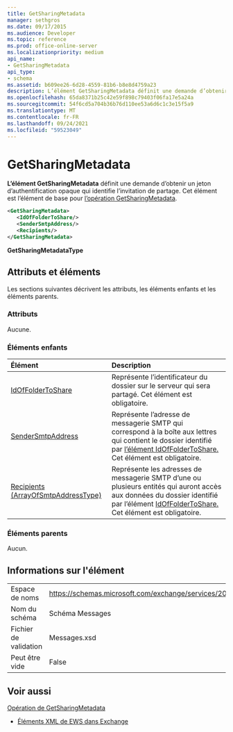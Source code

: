 ```yaml
---
title: GetSharingMetadata
manager: sethgros
ms.date: 09/17/2015
ms.audience: Developer
ms.topic: reference
ms.prod: office-online-server
ms.localizationpriority: medium
api_name:
- GetSharingMetadata
api_type:
- schema
ms.assetid: b609ee26-6d28-4559-81b6-b8e8d4759a23
description: L’élément GetSharingMetadata définit une demande d’obtenir un jeton d’authentification opaque qui identifie l’invitation de partage. Cet élément est l’élément de base pour l’opération GetSharingMetadata.
ms.openlocfilehash: 65da8371b25c42e59f898c79403f06fa17e5a24a
ms.sourcegitcommit: 54f6cd5a704b36b76d110ee53a6d6c1c3e15f5a9
ms.translationtype: MT
ms.contentlocale: fr-FR
ms.lasthandoff: 09/24/2021
ms.locfileid: "59523049"
---
```

# <a name="getsharingmetadata"></a>GetSharingMetadata

**L’élément GetSharingMetadata** définit une demande d’obtenir un jeton d’authentification opaque qui identifie l’invitation de partage. Cet élément est l’élément de base pour [l’opération GetSharingMetadata](getsharingmetadata-operation.md).
  
```XML
<GetSharingMetadata>
   <IdOfFolderToShare/>
   <SenderSmtpAddress/>
   <Recipients/>
</GetSharingMetadata>
```

 **GetSharingMetadataType**
## <a name="attributes-and-elements"></a>Attributs et éléments

Les sections suivantes décrivent les attributs, les éléments enfants et les éléments parents.
  
### <a name="attributes"></a>Attributs

Aucune.
  
### <a name="child-elements"></a>Éléments enfants

|**Élément**|**Description**|
|:-----|:-----|
|[IdOfFolderToShare](idoffoldertoshare.md) <br/> |Représente l’identificateur du dossier sur le serveur qui sera partagé. Cet élément est obligatoire.  <br/> |
|[SenderSmtpAddress](sendersmtpaddress.md) <br/> |Représente l’adresse de messagerie SMTP qui correspond à la boîte aux lettres qui contient le dossier identifié par [l’élément IdOfFolderToShare.](idoffoldertoshare.md) Cet élément est obligatoire.  <br/> |
|[Recipients (ArrayOfSmtpAddressType)](recipients-arrayofsmtpaddresstype.md) <br/> |Représente les adresses de messagerie SMTP d’une ou plusieurs entités qui auront accès aux données du dossier identifié par l’élément [IdOfFolderToShare.](idoffoldertoshare.md) Cet élément est obligatoire.  <br/> |
   
### <a name="parent-elements"></a>Éléments parents

Aucun.
  
## <a name="element-information"></a>Informations sur l'élément

|||
|:-----|:-----|
|Espace de noms  <br/> |https://schemas.microsoft.com/exchange/services/2006/messages  <br/> |
|Nom du schéma  <br/> |Schéma Messages  <br/> |
|Fichier de validation  <br/> |Messages.xsd  <br/> |
|Peut être vide  <br/> |False  <br/> |
   
## <a name="see-also"></a>Voir aussi



[Opération de GetSharingMetadata](getsharingmetadata-operation.md)


- [Éléments XML de EWS dans Exchange](ews-xml-elements-in-exchange.md)

